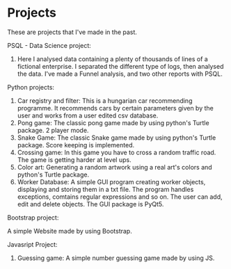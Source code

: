 # Projects
These are projects that I've made in the past.

PSQL - Data Science project:
  
  1. Here I analysed data containing a plenty of thousands of lines of a fictional enterprise. I separated the different type of logs, then analysed the data. I've       made a Funnel analysis, and two other reports with PSQL.
  
Python projects:

  1. Car registry and filter: This is a hungarian car recommending programme. It recommends cars by certain parameters given by the user and works from a user edited csv database. 
  2. Pong game: The classic pong game made by using python's Turtle package. 2 player mode. 
  3. Snake Game: The classic Snake game made by using python's Turtle package. Score keeping is implemented. 
  4. Crossing game: In this game you have to cross a random traffic road. The game is getting harder at level ups. 
  5. Color art: Generating a random artwork using a real art's colors and python's Turtle package. 
  6. Worker Database: A simple GUI program creating worker objects, displaying and storing them in a txt file. The program handles exceptions, comtains regular expressions and so on. The user can add, edit and delete objects. The GUI package is PyQt5.

Bootstrap project:

  A simple Website made by using Bootstrap.
  
Javasript Project:

  1. Guessing game: A simple number guessing game made by using JS.
  
